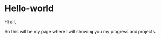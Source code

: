 # Hello-world

Hi all, 

So this will be my page where I will showing you my progress and projects.
